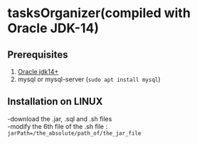 # tasksOrganizer(compiled with Oracle JDK-14)

<h2>Prerequisites</h2>
<ol>
	<li><a href="https://www.oracle.com/java/technologies/javase/jdk14-archive-downloads.html">Oracle jdk14+</a></li>
	<li>mysql or mysql-server (<code>sudo apt install mysql</code>)</li>
</ol>
<h2>Installation on LINUX</h2>

-download the .jar, .sql and .sh files <br/>
-modify the 6th file of the .sh file : <code>jarPath=/the_absolute/path_of/the_jar_file</code> <br/>
